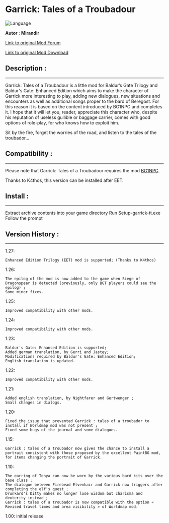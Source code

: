 # Garrick: Tales of a Troubadour

![Language](https://img.shields.io/static/v1?label=language&message=english%20%7C%20french%20%7C%20german%20%7C%20&color=informational)

**Autor** : **Mirandir**

[Link to original Mod Forum](https://www.baldursgateworld.fr/viewtopic.php?t=26267)

[Link to original Mod Download](https://mirandir.baldursgateworld.fr/garrick-tt/)


## Description :
------------

Garrick: Tales of a Troubadour is a little mod for Baldur’s Gate Trilogy and Baldur's Gate: Enhanced Edition which aims to make the character of Garrick more interesting to play, adding new dialogues, new situations and encounters as well as additional songs proper to the bard of Beregost. For this reason it is based on the content introduced by BG1NPC and completes it.
I hope that it will let you, reader, appreciate this character who, despite his reputation of useless gullible or baggage carrier, comes with good options of role-play, for who knows how to exploit him.

Sit by the fire, forget the worries of the road, and listen to the tales of the troubador...


## Compatibility :
------------

Please note that Garrick: Tales of a Troubadour requires the mod [BG1NPC](https://github.com/Gibberlings3/BG1NPC). 

Thanks to K4thos, this version can be installed after EET.



## Install :
--------

Extract archive contents into your game directory
Run Setup-garrick-tt.exe
Follow the prompt


## Version History :
----------------

1.27:

    Enhanced Edition Trilogy (EET) mod is supported; (Thanks to K4thos)

1.26:

    The epilog of the mod is now added to the game when Siege of Dragonspear is detected (previously, only BGT players could see the epilog) ;
    Some minor fixes.

1.25:

    Improved compatibility with other mods.

1.24:

    Improved compatibility with other mods.

1.23:

    Baldur's Gate: Enhanced Edition is supported;
    Added german translation, by Gerri and Jastey;
    Modifications required by Baldur's Gate: Enhanced Edition;
    English translation is updated.

1.22:

    Improved compatibility with other mods.

1.21:

    Added english translation, by Nightfarer and Gertwenger ;
    Small changes in dialogs.

1.20:

    Fixed the issue that prevented Garrick : tales of a troubador to install if Worldmap mod was not present ;
    Fixed some bugs of the journal and some dialogues.

1.15:

    Garrick : tales of a troubador now gives the chance to install a portrait consistent with those proposed by the excellent PaintBG mod, for items changing the portrait of Garrick.

1.10:

    The earring of Tenya can now be worn by the various bard kits over the base class ;
    The dialogue between Firebead Elvenhair and Garrick now triggers after completing the elf's quest ;
    Drunkard's Ditty makes no longer lose wisdom but charisma and dexterity instead ;
    Garrick : tales of a troubador is now compatible with the option « Revised travel times and area visibility » of Worldmap mod.

1.00: initial release